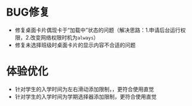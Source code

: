 # BUG修复

- 修复桌面卡片偶现卡于“加载中”状态的问题（解决思路：1.申请后台运行权限，2.改变网络权限时机为`always`）
- 修复未选择班级时桌面卡片的显示内容不合适的问题

# 体验优化

- 针对学生的入学时间为左右滑动添加限制，，更符合使用直觉
- 针对学生的入学时间为学期选择器添加限制，更符合使用直觉

